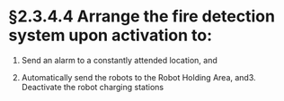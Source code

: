 # §2.3.4.4 Arrange the fire detection system upon activation to:



1. Send an alarm to a constantly attended location, and

2. Automatically send the robots to the Robot Holding Area, and3. Deactivate the robot charging stations